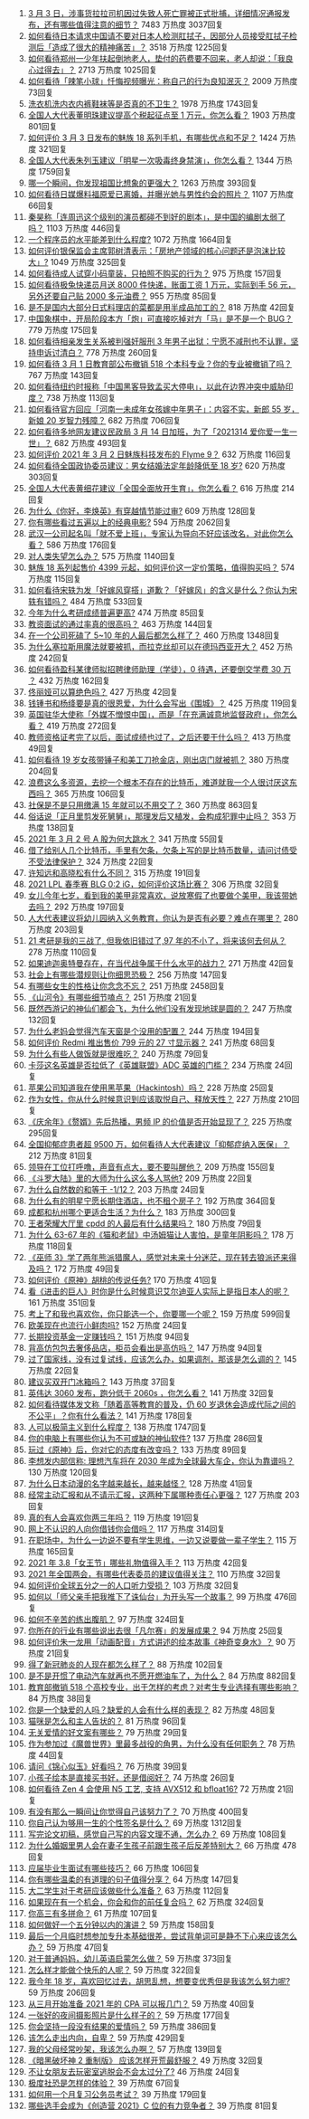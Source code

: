 1. [3 月 3 日，涉事货拉拉司机因过失致人死亡罪被正式批捕，详细情况通报发布，还有哪些值得注意的细节？](https://www.zhihu.com/question/447340905) 7483 万热度 3037回复
1. [如何看待日本请求中国请不要对日本人检测肛拭子，因部分人员接受肛拭子检测后「造成了很大的精神痛苦」？](https://www.zhihu.com/question/447147666) 3518 万热度 1225回复
1. [如何看待郑州一少年扶起倒地老人，垫付的药费要不回来，老人却说：「我良心过得去」？](https://www.zhihu.com/question/447008635) 2713 万热度 1025回复
1. [如何看待「辣笔小球」忏悔视频曝光：称自己的行为良知泯灭？](https://www.zhihu.com/question/447109721) 2009 万热度 73回复
1. [洗衣机洗内衣内裤鞋袜等是否真的不卫生？](https://www.zhihu.com/question/35351736) 1978 万热度 1743回复
1. [全国人大代表董明珠建议提高个税起征点至 1 万元，你怎么看？](https://www.zhihu.com/question/447327072) 1903 万热度 801回复
1. [如何评价 3 月 3 日发布的魅族 18 系列手机，有哪些优点和不足？](https://www.zhihu.com/question/446900324) 1424 万热度 321回复
1. [全国人大代表朱列玉建议「明星一次吸毒终身禁演」，你怎么看？](https://www.zhihu.com/question/447073666) 1344 万热度 1759回复
1. [哪一个瞬间，你发现祖国比想象的更强大？](https://www.zhihu.com/question/446190780) 1263 万热度 393回复
1. [如何看待日媒爆料福原爱已离婚，并曝光她与男性约会的照片？](https://www.zhihu.com/question/447390190) 1107 万热度 66回复
1. [秦昊称「连周迅这个级别的演员都碰不到好的剧本」，是中国的编剧太弱了吗？](https://www.zhihu.com/question/447062248) 1103 万热度 446回复
1. [一个程序员的水平能差到什么程度?](https://www.zhihu.com/question/314644210) 1072 万热度 1664回复
1. [如何评价银保监会主席郭树清表示：「房地产领域的核心问题还是泡沫比较大」?](https://www.zhihu.com/question/447159850) 1049 万热度 325回复
1. [如何看待成人试穿小码童装，只拍照不购买的行为？](https://www.zhihu.com/question/447335739) 975 万热度 157回复
1. [如何看待极兔快递员月送 8000 件快递，账面工资 1 万元，实际到手 56 元，另外还要自己贴 2000 多元油费？](https://www.zhihu.com/question/446532924) 955 万热度 85回复
1. [是不是国内大部分日式料理店的菜都是用半成品加工的？](https://www.zhihu.com/question/25686948) 818 万热度 42回复
1. [中国象棋中，开局阶段本方「炮」可直接吃掉对方「马」是不是一个 BUG？](https://www.zhihu.com/question/41478929) 779 万热度 175回复
1. [如何看待相亲发生关系被判强奸服刑 3 年男子出狱：宁愿不减刑也不认罪，坚持申诉讨清白？](https://www.zhihu.com/question/447171735) 778 万热度 260回复
1. [如何看待 3 月 1 日教育部公布撤销 518 个本科专业？你的专业被撤销了吗？](https://www.zhihu.com/question/447136108) 767 万热度 143回复
1. [如何看待纽约时报称「中国黑客导致孟买大停电」，以此在边界冲突中威胁印度？](https://www.zhihu.com/question/447177977) 738 万热度 113回复
1. [如何看待官方回应「河南一未成年女孩嫁中年男子」：内容不实，新郎 55 岁，新娘 20 岁智力残障？](https://www.zhihu.com/question/446982605) 682 万热度 706回复
1. [如何看待多地网友建议民政局 3 月 14 日加班，为了「2021314 爱你爱一生一世」？](https://www.zhihu.com/question/447073596) 682 万热度 493回复
1. [如何评价 2021 年 3 月 2 日魅族科技发布的 Flyme 9？](https://www.zhihu.com/question/447129719) 632 万热度 116回复
1. [如何看待全国政协委员建议：男女结婚法定年龄降低至 18 岁?](https://www.zhihu.com/question/447328679) 620 万热度 303回复
1. [全国人大代表黄细花建议「全国全面放开生育」，你怎么看？](https://www.zhihu.com/question/447194519) 616 万热度 214回复
1. [为什么《你好，李焕英》有穿越情节能过审?](https://www.zhihu.com/question/443562316) 609 万热度 128回复
1. [你有哪些看过五遍以上的经典电影?](https://www.zhihu.com/question/353072809) 594 万热度 2062回复
1. [武汉一公司起名叫「就不爱上班」，专家认为导向不好应该改名，对此你怎么看？](https://www.zhihu.com/question/447154895) 586 万热度 176回复
1. [对人类失望怎么办？](https://www.zhihu.com/question/445897619) 575 万热度 1140回复
1. [魅族 18 系列起售价 4399 元起，如何评价这一定价策略，值得购买吗？](https://www.zhihu.com/question/447392215) 574 万热度 115回复
1. [如何看待宋轶为发「好嫁风穿搭」道歉？「好嫁风」的含义是什么？你认为宋轶有错吗？](https://www.zhihu.com/question/447150681) 484 万热度 533回复
1. [今年为什么考研成绩普遍更高?](https://www.zhihu.com/question/446986804) 474 万热度 85回复
1. [教资面试的通过率真的很高吗？](https://www.zhihu.com/question/364618487) 463 万热度 144回复
1. [在一个公司死磕了 5~10 年的人最后都怎么样了？](https://www.zhihu.com/question/295529432) 460 万热度 1348回复
1. [为什么塞拉斯用魔法就要被抓，而拉克丝却可以在德玛西亚开大？](https://www.zhihu.com/question/366815748) 452 万热度 242回复
1. [如何看待盈科某律师拟招聘律师助理（学徒），0 待遇，还要倒交学费 30 万 ？](https://www.zhihu.com/question/447339532) 432 万热度 162回复
1. [佟丽娅可以算绝色吗？](https://www.zhihu.com/question/446574843) 427 万热度 42回复
1. [钱锺书和杨绛要是真的很恩爱，为什么会写出《围城》？](https://www.zhihu.com/question/66753133) 425 万热度 119回复
1. [英国驻华大使称「外媒不憎恨中国」，而是「在充满诚意地监督政府」，你怎么看？](https://www.zhihu.com/question/447324266) 419 万热度 272回复
1. [教师资格证考完了以后，面试成绩也过了，之后还要干什么吗？](https://www.zhihu.com/question/329299308) 413 万热度 49回复
1. [如何看待 19 岁女孩带锤子和美工刀抢金店，刚出店门就被抓？](https://www.zhihu.com/question/447143326) 380 万热度 204回复
1. [浪费这么多资源，去挖一个根本不存在的比特币，难道就我一个人很讨厌这东西吗？](https://www.zhihu.com/question/445164512) 365 万热度 106回复
1. [社保是不是只用缴满 15 年就可以不用交了？](https://www.zhihu.com/question/47845109) 360 万热度 863回复
1. [俗话说「正月里剪发死舅舅」，那理发后又植发，会构成犯罪中止吗？](https://www.zhihu.com/question/446794004) 353 万热度 138回复
1. [2021 年 3 月 2 号 A 股为何大跳水？](https://www.zhihu.com/question/447191930) 341 万热度 55回复
1. [借了给别人几个比特币，手里有欠条，欠条上写的是比特币数量，请问讨债受不受法律保护？](https://www.zhihu.com/question/445676928) 324 万热度 22回复
1. [许知远和高晓松有什么不同？](https://www.zhihu.com/question/66753645) 315 万热度 191回复
1. [2021 LPL 春季赛 BLG 0:2 iG，如何评价这场比赛？](https://www.zhihu.com/question/447239739) 306 万热度 32回复
1. [女儿今年七岁，看到我的美甲非常喜欢，说放寒假了也要做个美甲，我该带她去吗？](https://www.zhihu.com/question/365264970) 292 万热度 197回复
1. [人大代表建议将幼儿园纳入义务教育，你认为是否有必要？难点在哪里？](https://www.zhihu.com/question/447064631) 280 万热度 203回复
1. [21 考研是我的三战了, 但我依旧错过了,97 年的不小了，将来该何去何从？](https://www.zhihu.com/question/436934660) 278 万热度 110回复
1. [如果迪迦奥特曼存在，在当代战争属于什么水平的战力？](https://www.zhihu.com/question/435360716) 271 万热度 42回复
1. [社会上有哪些潜规则让你细思恐极？](https://www.zhihu.com/question/34886670) 256 万热度 147回复
1. [有哪些女生的性格让你念念不忘？](https://www.zhihu.com/question/317800114) 251 万热度 2458回复
1. [《山河令》有哪些细节嗑点？](https://www.zhihu.com/question/446381297) 251 万热度 21回复
1. [既然西游记的神仙们都会飞，为什么他们没有发现地球是圆的？](https://www.zhihu.com/question/443331582) 247 万热度 132回复
1. [为什么老妈会觉得汽车天窗是个没用的配置？](https://www.zhihu.com/question/442784206) 244 万热度 194回复
1. [如何评价 Redmi 推出售价 799 元的 27 寸显示器？](https://www.zhihu.com/question/447019060) 241 万热度 68回复
1. [为什么有些人做饭就是很难吃？](https://www.zhihu.com/question/437656087) 240 万热度 79回复
1. [卡莎这名英雄是否拉低了《英雄联盟》ADC 英雄的门槛？](https://www.zhihu.com/question/446294778) 234 万热度 24回复
1. [苹果公司知道我在使用黑苹果（Hackintosh）吗？](https://www.zhihu.com/question/446794813) 228 万热度 25回复
1. [作为女性，你从什么时候意识到应该取悦自己、释放天性？](https://www.zhihu.com/question/446459169) 227 万热度 210回复
1. [《庆余年》《赘婿》先后热播，男频 IP 的价值是否开始显现了？](https://www.zhihu.com/question/446537609) 225 万热度 295回复
1. [全国抑郁症患者超 9500 万，如何看待人大代表建议「抑郁症纳入医保」？](https://www.zhihu.com/question/447323933) 212 万热度 81回复
1. [领导在工位打呼噜，声音有点大，要不要叫醒他？](https://www.zhihu.com/question/447045283) 209 万热度 155回复
1. [《斗罗大陆》里的大师为什么这么多人骂他?](https://www.zhihu.com/question/446240497) 209 万热度 22回复
1. [为什么自然数的和等于 -1/12？](https://www.zhihu.com/question/310826076) 203 万热度 24回复
1. [为什么有的明星宁愿长期住酒店，也不租个房子？](https://www.zhihu.com/question/442085261) 192 万热度 364回复
1. [成都和杭州哪个更适合生活？为什么？](https://www.zhihu.com/question/22758728) 183 万热度 300回复
1. [王者荣耀大厅里 cpdd 的人最后有什么结果吗？](https://www.zhihu.com/question/386283414) 180 万热度 79回复
1. [为什么 63-67 年的《猫和老鼠》中汤姆猫让人害怕，是童年阴影吗？](https://www.zhihu.com/question/406335675) 178 万热度 118回复
1. [《巫师 3》学了两年熊派猎魔人，感觉对未来十分迷茫，现在转去狼派还来得及吗？](https://www.zhihu.com/question/442886004) 172 万热度 49回复
1. [如何评价《原神》胡桃的传说任务?](https://www.zhihu.com/question/447247496) 170 万热度 41回复
1. [看《进击的巨人》时你是什么时候意识艾尔迪亚人实际上是指日本人的呢？](https://www.zhihu.com/question/440895597) 161 万热度 351回复
1. [考上了和我也喜欢你，你只能选一个，你要哪一个呢？](https://www.zhihu.com/question/445960982) 159 万热度 599回复
1. [欧美现在也流行小鲜肉吗?](https://www.zhihu.com/question/443641319) 152 万热度 24回复
1. [长期投资基金一定赚钱吗？](https://www.zhihu.com/question/444669322) 151 万热度 94回复
1. [背高仿包包去奢侈品店，柜员会看出是高仿吗？](https://www.zhihu.com/question/404655600) 147 万热度 94回复
1. [过了国家线，没有过复试线，应该怎么办，如果调剂，那该是怎么调的？](https://www.zhihu.com/question/443569703) 145 万热度 22回复
1. [建议买双开门冰箱吗？](https://www.zhihu.com/question/441027064) 143 万热度 37回复
1. [英伟达 3060 发布，跑分低于 2060s ，你怎么看？](https://www.zhihu.com/question/446519816) 141 万热度 32回复
1. [如何看待媒体发文称「随着高等教育的普及，仍 60 岁退休会造成代际之间的不公平」？你有什么看法？](https://www.zhihu.com/question/446976956) 141 万热度 178回复
1. [人可以极简主义到什么程度？](https://www.zhihu.com/question/313020218) 138 万热度 1747回复
1. [你的电脑上有哪些你认为不可或缺的神仙软件?](https://www.zhihu.com/question/411922752) 137 万热度 286回复
1. [玩过《原神》后，你对它的态度有改变吗？](https://www.zhihu.com/question/444575942) 133 万热度 89回复
1. [李想发内部信称: 理想汽车将在 2030 年成为全球最大车企，你认为靠谱吗？](https://www.zhihu.com/question/446247892) 130 万热度 120回复
1. [为什么日本动漫的名字越来越长，越来越怪？](https://www.zhihu.com/question/46759986) 128 万热度 41回复
1. [经常主动汇报和从不请示汇报，这两种下属哪种责任心更强？](https://www.zhihu.com/question/437347222) 127 万热度 203回复
1. [真的有人会喜欢你两三年吗？](https://www.zhihu.com/question/445008599) 119 万热度 191回复
1. [网上不认识的人向你借钱你会借吗？](https://www.zhihu.com/question/444990402) 117 万热度 314回复
1. [在职场中，为什么一边说不要有学生思维，一边又说要做一辈子学生？](https://www.zhihu.com/question/437945724) 115 万热度 165回复
1. [2021 年 3.8「女王节」哪些礼物值得入手？](https://www.zhihu.com/question/446638868) 113 万热度 42回复
1. [2021 年全国两会，有哪些代表委员的建议值得关注？](https://www.zhihu.com/question/447157379) 110 万热度 32回复
1. [如何评价全球五分之一的人口听力受损？](https://www.zhihu.com/question/447337640) 103 万热度 32回复
1. [如何以「师父亲手把我推下了诛仙台」为开头写一个故事？](https://www.zhihu.com/question/435873943) 99 万热度 476回复
1. [如何不辛苦的练出腹肌？](https://www.zhihu.com/question/357598718) 97 万热度 324回复
1. [你所在的行业有哪些说出去很「凡尔赛」的发展成果？](https://www.zhihu.com/question/447184680) 94 万热度 25回复
1. [如何评价朱一龙用「动画配音」方式讲述的绘本故事《神奇变身水》？](https://www.zhihu.com/question/447235240) 90 万热度 21回复
1. [得了新冠肺炎的人现在都怎么样了？](https://www.zhihu.com/question/395696795) 88 万热度 102回复
1. [是不是开惯了电动汽车就再也不愿开燃油车了，为什么？](https://www.zhihu.com/question/297591947) 84 万热度 882回复
1. [教育部撤销 518 个高校专业，出于怎样的考虑？对考生专业选择有哪些影响？](https://www.zhihu.com/question/447145822) 84 万热度 38回复
1. [你是一个缺爱的人吗？缺爱的人会有什么样的表现？](https://www.zhihu.com/question/401898193) 82 万热度 48回复
1. [猫咪是怎么和主人告状的？](https://www.zhihu.com/question/442005571) 81 万热度 96回复
1. [无关爱情的好文案有哪些？](https://www.zhihu.com/question/446845144) 79 万热度 29回复
1. [作为参加过《魔兽世界》里最多战役的角男，为什么没有任何职务？](https://www.zhihu.com/question/446659856) 78 万热度 44回复
1. [请问《锦心似玉》好看吗？](https://www.zhihu.com/question/446906678) 76 万热度 39回复
1. [小孩子绘本是直接买书好，还是借阅好？](https://www.zhihu.com/question/66635068) 74 万热度 26回复
1. [如何看待 Zen 4 会使用 N5 工艺, 支持 AVX512 和 bfloat16?](https://www.zhihu.com/question/447086510) 72 万热度 21回复
1. [有没有那么一瞬间让你觉得自己该努力了？](https://www.zhihu.com/question/443859528) 70 万热度 400回复
1. [你自己认为够用一生的个性签名是什么？](https://www.zhihu.com/question/435362231) 69 万热度 1312回复
1. [写完论文初稿，感觉自己写的内容文理不通，怎么办？](https://www.zhihu.com/question/382397544) 69 万热度 108回复
1. [为什么婚姻里男人会在妻子生孩子前跟生孩子后反差特别大？](https://www.zhihu.com/question/439607839) 66 万热度 478回复
1. [应届毕业生面试有哪些技巧？](https://www.zhihu.com/question/59741110) 66 万热度 106回复
1. [你有哪些温柔的有道理的句子值得分享？](https://www.zhihu.com/question/439735011) 64 万热度 147回复
1. [大二学生对于考研应该做些什么准备？](https://www.zhihu.com/question/29849660) 63 万热度 112回复
1. [如果现在有一个机会，你会和你的前任复合吗？](https://www.zhihu.com/question/446246813) 62 万热度 324回复
1. [你高三有多拼命？](https://www.zhihu.com/question/443809699) 61 万热度 107回复
1. [如何做好一个五分钟以内的演讲？](https://www.zhihu.com/question/26586726) 59 万热度 158回复
1. [最后一个月临时想参加专升本基础很差，尝试背单词可是静不下心来应该怎么办？](https://www.zhihu.com/question/445173359) 59 万热度 47回复
1. [对于普通妈妈，幼儿英语启蒙怎么做？](https://www.zhihu.com/question/361167904) 59 万热度 373回复
1. [怎么样才能做个快乐的人呢？](https://www.zhihu.com/question/444237636) 59 万热度 322回复
1. [我今年 18 岁，喜欢回忆过去，胡思乱想，想要变优秀但是我该怎么努力呢?](https://www.zhihu.com/question/444729856) 59 万热度 206回复
1. [从三月开始准备 2021 年的 CPA 可以报几门？](https://www.zhihu.com/question/439722931) 59 万热度 40回复
1. [一张好的夜间摄影照片是什么样子的？](https://www.zhihu.com/question/41387323) 59 万热度 177回复
1. [你会坚持一段没有结果的爱情吗？](https://www.zhihu.com/question/443086921) 59 万热度 386回复
1. [该怎么走出内向，自卑？](https://www.zhihu.com/question/444531599) 59 万热度 429回复
1. [我的父母经常吵架，我该怎么办啊？](https://www.zhihu.com/question/447121385) 57 万热度 139回复
1. [《暗黑破坏神 2 重制版》 应该怎样开荒最舒服？](https://www.zhihu.com/question/446252371) 49 万热度 32回复
1. [不让女朋友去玩密室逃脱会不会太过分了?](https://www.zhihu.com/question/441670666) 46 万热度 24回复
1. [极度社恐是怎样的体验？](https://www.zhihu.com/question/445879684) 39 万热度 67回复
1. [如何用一个月复习公务员考试？](https://www.zhihu.com/question/20109062) 39 万热度 179回复
1. [哪些选手会成为《创造营 2021》C 位的有力竞争者？](https://www.zhihu.com/question/445003957) 39 万热度 81回复
